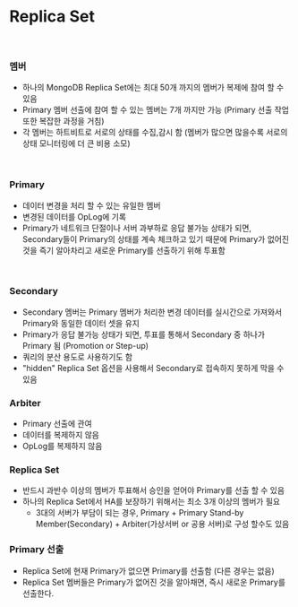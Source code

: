 # Replica Set
<br/>

### 멤버
  + 하나의 MongoDB Replica Set에는 최대 50개 까지의 멤버가 복제에 참여 할 수 있음
  + Primary 멤버 선출에 참여 할 수 있는 멤버는 7개 까지만 가능 (Primary 선출 작업 또한 복잡한 과정을 거침)
  + 각 멤버는 하트비트로 서로의 상태를 수집,감시 함 (멤버가 많으면 많을수록 서로의 상태 모니터링에 더 큰 비용 소모)
<br/>

### Primary
  + 데이터 변경을 처리 할 수 있는 유일한 멤버
  + 변경된 데이터를 OpLog에 기록
  + Primary가 네트워크 단절이나 서버 과부하로 응답 불가능 상태가 되면, Secondary들이 Primary의 상태를 계속 체크하고 있기 때문에 Primary가 없어진 것을 즉기 알아차리고 새로운 Primary를 선출하기 위해 투표함 
<br/>

### Secondary
  + Secondary 멤버는 Primary 멤버가 처리한 변경 데이터를 실시간으로 가져와서 Primary와 동일한 데이터 셋을 유지
  + Primary가 응답 불가능 상태가 되면, 투표를 통해서 Secondary 중 하나가 Primary 됨 (Promotion or Step-up)
  + 쿼리의 분산 용도로 사용하기도 함
  + "hidden" Replica Set 옵션을 사용해서 Secondary로 접속하지 못하게 막을 수 있음

### Arbiter
  + Primary 선출에 관여
  + 데이터를 복제하지 않음
  + OpLog를 복제하지 않음

### Replica Set
  + 반드시 과반수 이상의 멤버가 투표해서 승인을 얻어야 Primary를 선출 할 수 있음
  + 하나의 Replica Set에서 HA를 보장하기 위해서는 최소 3개 이상의 멤버가 필요
    + 3대의 서버가 부담이 되는 경우, Primary + Primary Stand-by Member(Secondary) + Arbiter(가상서버 or 공용 서버)로 구성 할수도 있음

### Primary 선출
  + Replica Set에 현재 Primary가 없으면 Primary를 선출함 (다른 경우는 없음)
  + Replica Set 멤버들은 Primary가 없어진 것을 알아채면, 즉시 새로운 Primary를 선출한다.


